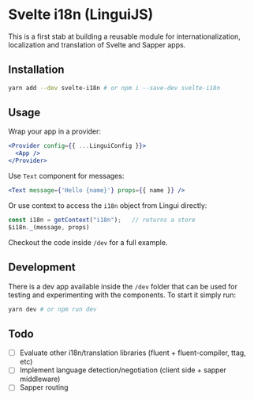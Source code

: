 # Svelte i18n (LinguiJS)

This is a first stab at building a reusable module for internationalization,
localization and translation of Svelte and Sapper apps.

## Installation

```sh
yarn add --dev svelte-i18n # or npm i --save-dev svelte-i18n
```

## Usage

Wrap your app in a provider:
```jsx
<Provider config={{ ...LinguiConfig }}>
  <App />
</Provider>
```

Use `Text` component for messages:
```jsx
<Text message={'Hello {name}'} props={{ name }} />
```

Or use context to access the `i18n` object from Lingui directly:
```js
const i18n = getContext("i18n");   // returns a store
$i18n._(message, props)
```

Checkout the code inside `/dev` for a full example.

## Development

There is a dev app available inside the `/dev` folder that can be used for
testing and experimenting with the components. To start it simply run:

```sh
yarn dev # or npm run dev
```

## Todo

- [ ] Evaluate other i18n/translation libraries (fluent + fluent-compiler, ttag, etc)
- [ ] Implement language detection/negotiation (client side + sapper middleware)
- [ ] Sapper routing

